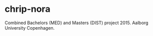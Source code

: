 # chrip-nora

Combined Bachelors (MED) and Masters (DIST) project 2015.
Aalborg University Copenhagen.
